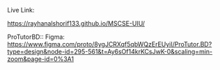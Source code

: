 Live Link: 


https://rayhanalshorif133.github.io/MSCSE-UIU/ 


ProTutorBD::
Figma: https://www.figma.com/proto/8ygJCRXqf5qbWQzErEUyiI/ProTutor.BD?type=design&node-id=295-561&t=Ay6sOf14krKCsJwK-0&scaling=min-zoom&page-id=0%3A1
